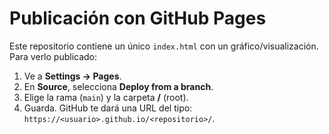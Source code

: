 # Publicación con GitHub Pages

Este repositorio contiene un único `index.html` con un gráfico/visualización.
Para verlo publicado:

1. Ve a **Settings → Pages**.
2. En **Source**, selecciona **Deploy from a branch**.
3. Elige la rama (`main`) y la carpeta **/** (root).
4. Guarda. GitHub te dará una URL del tipo: `https://<usuario>.github.io/<repositorio>/`.
